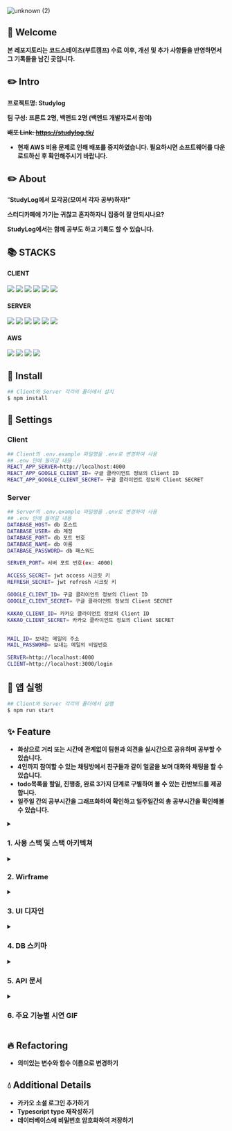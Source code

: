![unknown (2)](https://user-images.githubusercontent.com/92367032/183646537-18084af6-d1e4-4d08-b19c-f3d27de3ef79.png)

## 🐋 Welcome

**본 레포지토리는 코드스테이츠(부트캠프) 수료 이후, 개선 및 추가 사항들을 반영하면서 그 기록들을 남긴 곳입니다.**

## ✏️ Intro

**프로젝트명: Studylog**

**팀 구성: 프론트 2명, 백앤드 2명 (백앤드 개발자로서 참여)**

~~**배포 Link: https://studylog.tk/**~~

- **현재 AWS 비용 문제로 인해 배포를 중지하였습니다. 필요하시면 소프트웨어를 다운로드하신 후 확인해주시기 바랍니다.**

## ✏️ About

“**StudyLog에서 모각공(모여서 각자 공부)하자!”**

**스터디카페에 가기는 귀찮고 혼자하자니 집중이 잘 안되시나요?**

**StudyLog에서는 함께 공부도 하고 기록도 할 수 있습니다.**

<div align=left>
    <h2>📚 STACKS</h2>
    <div align=left>
        <h4>CLIENT</h4>
        <img src="https://img.shields.io/badge/React-61DAFB?style=for-the-badge&logo=React&logoColor=white">
        <img src="https://img.shields.io/badge/React Router-CA4245?style=for-the-badge&logo=React Router&logoColor=white">
        <img src="https://img.shields.io/badge/Redux-764ABC?style=for-the-badge&logo=Redux&logoColor=white">
        <img src="https://img.shields.io/badge/styled components-DB7093?style=for-the-badge&logo=styled components&logoColor=white">
        <img src="https://img.shields.io/badge/WebRTC-333333?style=for-the-badge&logo=WebRTC&logoColor=white">
        <img src="https://img.shields.io/badge/Socket.io-010101?style=for-the-badge&logo=Socket.io&logoColor=white">
    </div>
    <div align=left>
        <h4>SERVER</h4>
        <img src="https://img.shields.io/badge/Node.js-339933?style=for-the-badge&logo=Node.js&logoColor=white">
        <img src="https://img.shields.io/badge/Express-000000?style=for-the-badge&logo=Express&logoColor=white">
        <img src="https://img.shields.io/badge/TypeScript-3178C6?style=for-the-badge&logo=TypeScript&logoColor=white">
        <img src="https://img.shields.io/badge/MySQL-4479A1?style=for-the-badge&logo=MySQL&logoColor=white">
        <img src="https://img.shields.io/badge/JSON Web Tokens-000000?style=for-the-badge&logo=JSON Web Tokens&logoColor=white">
        <img src="https://img.shields.io/badge/.ENV-ECD53F?style=for-the-badge&logo=.ENV&logoColor=white">
    </div>
    <div align=left>
        <h4>AWS</h4>
    <img src="https://img.shields.io/badge/AWS-232F3E?style=for-the-badge&logo=Amazon AWS&logoColor=white">
    <img src="https://img.shields.io/badge/S3-569A31?style=for-the-badge&logo=Amazon S3&logoColor=white">
    <img src="https://img.shields.io/badge/EC2-FF9900?style=for-the-badge&logo=Amazon EC2&logoColor=white">
    <img src="https://img.shields.io/badge/RDS-527FFF?style=for-the-badge&logo=Amazon RDS&logoColor=white">
    </div>
</div>

## 📌 Install

```bash
## Client와 Server 각각의 폴더에서 설치
$ npm install
```

## 📌 Settings

### Client

```bash
## Client의 .env.example 파일명을 .env로 변경하여 사용
## .env 안에 들어갈 내용
REACT_APP_SERVER=http://localhost:4000
REACT_APP_GOOGLE_CLIENT_ID= 구글 클라이언트 정보의 Client ID
REACT_APP_GOOGLE_CLIENT_SECRET= 구글 클라이언트 정보의 Client SECRET
```

### Server

```bash
## Server의 .env.example 파일명을 .env로 변경하여 사용
## .env 안에 들어갈 내용
DATABASE_HOST= db 호스트
DATABASE_USER= db 계정
DATABASE_PORT= db 포트 번호
DATABASE_NAME= db 이름
DATABASE_PASSWORD= db 패스워드

SERVER_PORT= 서버 포트 번호(ex: 4000)

ACCESS_SECRET= jwt access 시크릿 키
REFRESH_SECRET= jwt refresh 시크릿 키

GOOGLE_CLIENT_ID= 구글 클라이언트 정보의 Client ID
GOOGLE_CLIENT_SECRET= 구글 클라이언트 정보의 Client SECRET

KAKAO_CLIENT_ID= 카카오 클라이언트 정보의 Client ID
KAKAO_CLIENT_SECRET= 카카오 클라이언트 정보의 Client SECRET


MAIL_ID= 보내는 메일의 주소
MAIL_PASSWORD= 보내는 메일의 비밀번호

SERVER=http://localhost:4000
CLIENT=http://localhost:3000/login
```

## 📌 앱 실행

```bash
## Client와 Server 각각의 폴더에서 실행
$ npm run start
```

## ✨ Feature

- **화상으로 거리 또는 시간에 관계없이 팀원과 의견을 실시간으로 공유하며 공부할 수 있습니다.**
- **4인까지 참여할 수 있는 채팅방에서 친구들과 같이 얼굴을 보며 대화와 채팅을 할 수 있습니다.**
- **todo목록을 할일, 진행중, 완료 3가지 단계로 구별하여 볼 수 있는 칸반보드를 제공합니다.**
- **일주일 간의 공부시간을 그래프화하여 확인하고 일주일간의 총 공부시간을 확인해볼 수 있습니다.**

<details>
    <summary><h3>1. 사용 스택 및 스택 아키텍쳐</h3></summary>
    <img src="https://user-images.githubusercontent.com/92367032/194754456-aac6da93-a940-47c3-a87a-9b33659d3f5e.png"/>
</details>

<details>
  <summary><h3>2. Wirframe</h3></summary>
  <details markdown="1">
    <summary>Landing Page</summary>
    <img src="https://user-images.githubusercontent.com/92367032/170005268-4671e16e-59f1-4522-b93a-282c15ffcd6d.png"/>
  </details>
  <details markdown="2">
    <summary>회원 가입</summary>
    <img src="https://user-images.githubusercontent.com/92367032/170005642-2981f006-e972-464a-a965-9b48944eb6a5.png"/>
  </details>

  <details markdown="3">
    <summary>로그인</summary>
    <img src="https://user-images.githubusercontent.com/92367032/170005773-1f60cfc6-3252-4b4e-9d02-e059bfcbb8ff.png"/>
  </details>

  <details markdown="4">
    <summary>내 정보</summary>
    <img src="https://user-images.githubusercontent.com/92367032/170005895-50f451a1-8b2d-4192-84c1-cab33bf8804c.png"/>
  </details>

  <details markdown="5">
    <summary>ID 찾기</summary>
    <img src="https://user-images.githubusercontent.com/92367032/170006034-41b115f5-48e6-42cf-9ba8-0d4fa9da42af.png"/>
  </details>

  <details markdown="6">
    <summary>PWD 찾기</summary>
    <img src="https://user-images.githubusercontent.com/92367032/170006144-e4f3960b-78ad-490b-abba-45c93cea3315.png"/>
  </details>

  <details markdown="7">
    <summary>공부방 목록</summary>
    <img src="https://user-images.githubusercontent.com/92367032/170006310-9a6c3539-faea-42b6-8d00-9a12ac89c25f.png"/>
  </details>

  <details markdown="8">
    <summary>공부방 생성</summary>
    <img src="https://user-images.githubusercontent.com/92367032/170006421-7224a5f7-70b2-4296-af8c-d4ffbcde70ae.png"/>
  </details>

  <details markdown="9">
    <summary>화상 채팅</summary>
    <img src="https://user-images.githubusercontent.com/92367032/170006564-087aa1e1-1541-4be5-95a8-012fd038f4ab.png"/>
  </details>

  <details markdown="10">
    <summary>Study To-Do</summary>
    <img src="https://user-images.githubusercontent.com/92367032/170006768-6cd2e5a7-f59e-4f06-ae05-fc1b03dbe945.png"/>
  </details>

  <details markdown="11">
    <summary>나의 공부</summary>
    <img src="https://user-images.githubusercontent.com/92367032/170006855-7154170a-da8d-438c-8f7a-66af5e9ebe40.png"/>
  </details>

  <details markdown="12">
    <summary>관련 모달</summary>
    <img src="https://user-images.githubusercontent.com/92367032/170007028-2d263584-1cb2-4f6d-a221-c3d99c5e23c1.png"/>
  </details>
</details>

<details>
  <summary><h3>3. UI 디자인</h3></summary>
  
  <details markdown="1">
  <summary>Landing Page</summary>
   <img src="https://user-images.githubusercontent.com/48144688/170432352-0783ca21-09ff-4234-b5fb-980f23af820c.png"/>
   <img src="https://user-images.githubusercontent.com/48144688/170432362-61cde06a-67ff-44e8-9e20-2b9ca57400d2.png"/>
   <img src="https://user-images.githubusercontent.com/48144688/170432369-d357e16e-8ff9-4d7a-a8ec-42178135bc8e.png"/>
  </details>

  <details markdown="2">
  <summary>회원 가입</summary>
   <img src="https://user-images.githubusercontent.com/48144688/170428295-7b817d2f-86ad-4700-86bd-93a3ce151827.png"/>
  </details>

  <details markdown="3">
  <summary>로그인</summary>
   <img src="https://user-images.githubusercontent.com/48144688/170432044-26e83174-1ced-4d5b-b175-52b0f8e8b05a.png"/>
  </details>

  <details markdown="4">
  <summary>내 정보</summary>
  <img src="https://user-images.githubusercontent.com/48144688/170432105-c8b9837c-95a1-4f1e-973e-aba5b10096ce.png"/>
  </details>

  <details markdown="5">
  <summary>ID 찾기</summary>
   <img src="https://user-images.githubusercontent.com/48144688/170431501-f7160ea0-bb38-4b27-986c-e8f962af5344.png"/>
  </details>

  <details markdown="6">
  <summary>PWD 찾기</summary>
   <img src="https://user-images.githubusercontent.com/48144688/170431520-4b159031-dc85-49a7-8044-42eccfecc52b.png"/>
  </details>

  <details markdown="7">
  <summary>공부방 목록</summary>
   <img src="https://user-images.githubusercontent.com/48144688/170431250-2192c529-3ccd-4adf-a665-f115b1cfc946.png"/>
  </details>

  <details markdown="8">
  <summary>공부방 생성</summary>
   <img src="https://user-images.githubusercontent.com/48144688/170431095-a73f9a6c-5b28-4c26-9c6d-55a77726ddf8.png"/>
  </details>

  <details markdown="9">
  <summary>화상 채팅</summary>
   <img src="https://user-images.githubusercontent.com/92367032/170011592-fcbccef3-ce45-4ca5-80fa-236508d4dff6.png"/>
   <img src="https://user-images.githubusercontent.com/48144688/170150998-b95aa3a4-f804-442f-9ac1-ba6fc410d68b.png"/>
  </details>

  <details markdown="10">
  <summary>Study To-Do</summary>
  <img src="https://user-images.githubusercontent.com/48144688/170430680-b49a7fc6-247d-47db-83f3-8878b03b7b85.png"/>
  </details>

  <details markdown="11">
  <summary>나의 공부</summary>
  <img src="https://user-images.githubusercontent.com/48144688/170430642-7d132f75-2c26-4547-951c-94d6128ea24f.png"/>
  </details>

  <details markdown="12">
  <summary>관련 모달</summary>
  <img src="https://user-images.githubusercontent.com/48144688/170430483-9afefb1d-f042-4996-8fb3-981ebd038c3e.png"/>
  </details>
</details>

<details>
    <summary><h3>4. DB 스키마</h3></summary>
    <img src="https://user-images.githubusercontent.com/92367032/194754590-d9db6f3e-b07f-44b8-98d6-46335c0c4ad1.png"/>
</details>

<details>
    <summary><h3>5. API 문서</h3></summary>
    <div markdown="1">
    https://ad105geppetto.gitbook.io/studylog-api/
    </div>
</details>

<details>
    <summary><h3>6. 주요 기능별 시연 GIF</h3></summary>
    <details>
    <summary>랜딩 및 로딩 페이지</summary>
    <div markdown="1">
        <img src="https://user-images.githubusercontent.com/92367032/194755208-04b95d30-5784-4365-9442-16576edc6dd7.gif"/>
    </div>
    </details>
    <details>
    <summary>회원가입</summary>
    <div markdown="1">
        <img src="https://user-images.githubusercontent.com/92367032/194755853-5a2f8a0e-4214-478e-a9d4-2be5cbe7c7cf.gif"/>   
    </div>
    </details>
    <details>
    <summary>로그인</summary>
    <div markdown="1">
        <img src="https://user-images.githubusercontent.com/92367032/194755893-20041e93-0c53-416c-86d0-71fa75aab233.gif"/>
        <img src="https://user-images.githubusercontent.com/92367032/194755920-4910a1b8-d203-4336-9bf0-1ef4aaa187ec.gif"/>
    </div>
    </details>
    <details>
    <summary>마이페이지</summary>
    <div markdown="1">
        <img src="https://user-images.githubusercontent.com/92367032/194756022-638e2b57-5c8f-4ee0-9519-e28dbd2be87f.gif"/>
    </div>
    </details>
    <details>
    <summary>로그아웃</summary>
    <div markdown="1">
        <img src="https://user-images.githubusercontent.com/92367032/194756056-03b589c6-80d5-40c7-ab86-ec5315bb3606.gif"/>
    </div>
    </details>
    <details>
    <summary>아이디/패스워드 찾기</summary>
    <div markdown="1">
        <img src="https://user-images.githubusercontent.com/92367032/194756097-14f1e8fc-7d1e-4a42-899c-0492038bc10e.gif"/>
        <img src="https://user-images.githubusercontent.com/92367032/194756101-5dc9ff73-fc98-49f1-a719-3a1b7c5caca7.gif"/>
    </div>
    </details>
    <details>
    <summary>Todo 칸반보드</summary>
    <div markdown="1">
        <img src="https://user-images.githubusercontent.com/92367032/194757354-f0041205-ed4c-4485-8353-882ea812fa8e.gif"/>
    </div>
    </details>
    <details>
    <summary>공부시간 차트</summary>
    <div markdown="1">
        <img src="https://user-images.githubusercontent.com/92367032/194757377-2cb75682-2eba-46f4-80a6-9511558c149d.gif"/>
    </div>
    </details>
    <details>
    <summary>공부방 목록</summary>
    <div markdown="1">
        <img src="https://user-images.githubusercontent.com/92367032/194757398-dedb2177-1625-4b6b-a68e-c3e2bef2947e.gif"/>
    </div>
    </details>
    <details>
    <summary>공부방 생성</summary>
    <div markdown="1">
        <img src="https://user-images.githubusercontent.com/92367032/194757439-ff31bd25-ae60-4e40-924a-183a42c07f21.gif"/>
    </div>
    </details>
    <details>
    <summary>공부방 사용</summary>
    <div markdown="1">
        <img src="https://user-images.githubusercontent.com/92367032/194757477-e26e46d0-4c17-4856-882e-03c94e9cc945.gif"/>
    </div>
    </details>
</details>

## 🔥 Refactoring

- **의미있는 변수와 함수 이름으로 변경하기**

## 💧 Additional Details

- **카카오 소셜 로그인 추가하기**
- **Typescript type 재작성하기**
- **데이터베이스에 비밀번호 암호화하여 저장하기**
